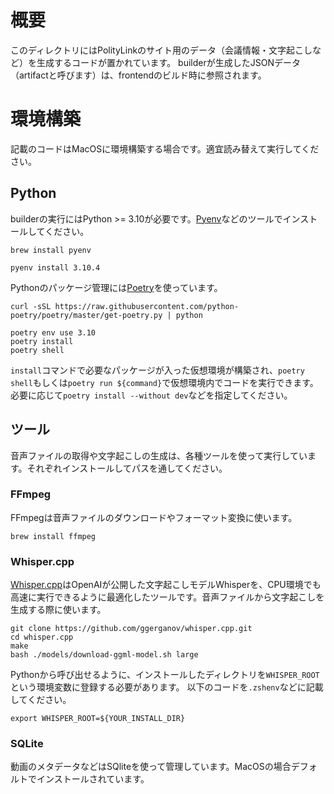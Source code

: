 # 概要
このディレクトリにはPolityLinkのサイト用のデータ（会議情報・文字起こしなど）を生成するコードが置かれています。
builderが生成したJSONデータ（artifactと呼びます）は、frontendのビルド時に参照されます。

# 環境構築
記載のコードはMacOSに環境構築する場合です。適宜読み替えて実行してください。

## Python
builderの実行にはPython >= 3.10が必要です。[Pyenv](https://github.com/pyenv/pyenv)などのツールでインストールしてください。

```
brew install pyenv
```

```
pyenv install 3.10.4
```

Pythonのパッケージ管理には[Poetry](https://python-poetry.org/docs/)を使っています。
```
curl -sSL https://raw.githubusercontent.com/python-poetry/poetry/master/get-poetry.py | python
```

```
poetry env use 3.10
poetry install
poetry shell
```
`install`コマンドで必要なパッケージが入った仮想環境が構築され、`poetry shell`もしくは`poetry run ${command}`で仮想環境内でコードを実行できます。
必要に応じて`poetry install --without dev`などを指定してください。


## ツール
音声ファイルの取得や文字起こしの生成は、各種ツールを使って実行しています。それぞれインストールしてパスを通してください。

### FFmpeg
FFmpegは音声ファイルのダウンロードやフォーマット変換に使います。

```
brew install ffmpeg
```

### Whisper.cpp
[Whisper.cpp](https://github.com/ggerganov/whisper.cpp)はOpenAIが公開した文字起こしモデルWhisperを、CPU環境でも高速に実行できるように最適化したツールです。音声ファイルから文字起こしを生成する際に使います。

```
git clone https://github.com/ggerganov/whisper.cpp.git
cd whisper.cpp
make
bash ./models/download-ggml-model.sh large
```

Pythonから呼び出せるように、インストールしたディレクトリを`WHISPER_ROOT`という環境変数に登録する必要があります。
以下のコードを`.zshenv`などに記載してください。
```
export WHISPER_ROOT=${YOUR_INSTALL_DIR}
```

### SQLite
動画のメタデータなどはSQliteを使って管理しています。MacOSの場合デフォルトでインストールされています。
